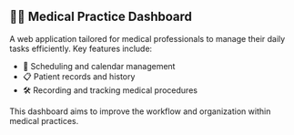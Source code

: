 ## 👨‍⚕️ Medical Practice Dashboard

A web application tailored for medical professionals to manage their daily tasks efficiently. Key features include:
- 📅 Scheduling and calendar management
- 📋 Patient records and history
- 🛠️ Recording and tracking medical procedures

This dashboard aims to improve the workflow and organization within medical practices.
